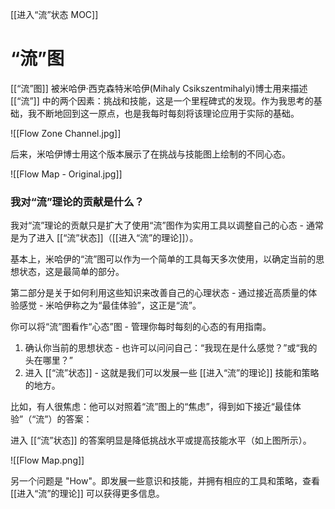 [[进入“流”状态  MOC]]
# “流”图
[[“流”图]] 被米哈伊·西克森特米哈伊(Mihaly Csikszentmihalyi)博士用来描述 [[“流”]] 中的两个因素：挑战和技能，这是一个里程碑式的发现。作为我思考的基础，我不断地回到这一原点，也是我每时每刻将该理论应用于实际的基础。

![[Flow Zone Channel.jpg]]

后来，米哈伊博士用这个版本展示了在挑战与技能图上绘制的不同心态。

![[Flow Map - Original.jpg]]

### 我对“流”理论的贡献是什么？

我对“流”理论的贡献只是扩大了使用“流”图作为实用工具以调整自己的心态 - 通常是为了进入 [[“流”状态]]（[[进入“流”的理论]]）。

基本上，米哈伊的“流”图可以作为一个简单的工具每天多次使用，以确定当前的思想状态，这是最简单的部分。

第二部分是关于如何利用这些知识来改善自己的心理状态 - 通过接近高质量的体验感觉 - 米哈伊称之为“最佳体验”，这正是“流”。

你可以将“流”图看作“心态”图 - 管理你每时每刻的心态的有用指南。

1. 确认你当前的思想状态 - 也许可以问问自己：“我现在是什么感觉？”或“我的头在哪里？”
2. 进入 [[“流”状态]] - 这就是我们可以发展一些 [[进入“流”的理论]] 技能和策略的地方。

比如，有人很焦虑：他可以对照着“流”图上的“焦虑”，得到如下接近“最佳体验”（“流”）的答案：

进入 [[“流”状态]] 的答案明显是降低挑战水平或提高技能水平（如上图所示）。

![[Flow Map.png]]

另一个问题是 "How"。即发展一些意识和技能，并拥有相应的工具和策略，查看 [[进入“流”的理论]] 可以获得更多信息。